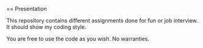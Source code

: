 == Presentation

This repository contains different assignments done for fun or job interview. It should show my coding style.

You are free to use the code as you wish. No warranties.